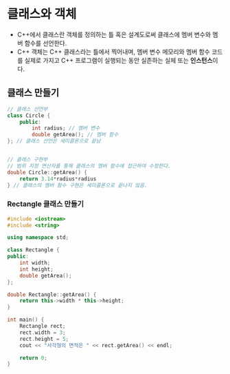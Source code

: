 # 클래스와 객체
- C++에서 클래스란 객체를 정의하는 틀 혹은 설계도로써 클래스에 멤버 변수와 멤버 함수를 선언한다.
- C++ 객체는 C++ 클래스라는 틀에서 찍어내며, 멤버 변수 메모리와 멤버 함수 코드를 실제로 가지고 C++ 프로그램이 실행되는 동안 실존하는 실체 또는 **인스턴스**이다.

## 클래스 만들기

```cpp
// 클래스 선언부
class Circle {
    public:
        int radius; // 멤버 변수
        double getArea(); // 멤버 함수
}; // 클래스 선언은 세미콜론으로 끝남


// 클래스 구현부
// 범위 지정 연산자를 통해 클래스의 멤버 함수에 접근하여 수정한다.
double Circle::getArea() {
    return 3.14*radius*radius
} // 클래스의 멤버 함수 구현은 세미콜론으로 끝나지 않음.
```

### Rectangle 클래스 만들기

```cpp
#include <iostream>
#include <string>

using namespace std;

class Rectangle {
public:
	int width;
	int height;
	double getArea();
};

double Rectangle::getArea() {
	return this->width * this->height;
}

int main() {
	Rectangle rect;
	rect.width = 3;
	rect.height = 5;
	cout << "사각형의 면적은 " << rect.getArea() << endl;

	return 0;
}
```